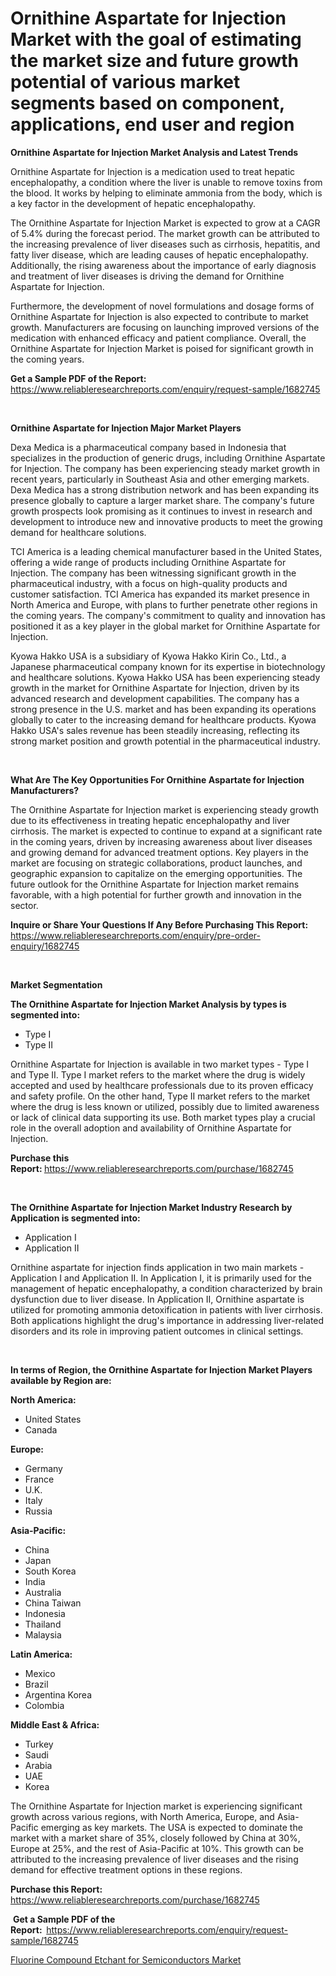 <p><h1>Ornithine Aspartate for Injection Market with the goal of estimating the market size and future growth potential of various market segments based on component, applications, end user and region</h1></p><p><strong>Ornithine Aspartate for Injection Market Analysis and Latest Trends</strong></p>
<p><p>Ornithine Aspartate for Injection is a medication used to treat hepatic encephalopathy, a condition where the liver is unable to remove toxins from the blood. It works by helping to eliminate ammonia from the body, which is a key factor in the development of hepatic encephalopathy.</p><p>The Ornithine Aspartate for Injection Market is expected to grow at a CAGR of 5.4% during the forecast period. The market growth can be attributed to the increasing prevalence of liver diseases such as cirrhosis, hepatitis, and fatty liver disease, which are leading causes of hepatic encephalopathy. Additionally, the rising awareness about the importance of early diagnosis and treatment of liver diseases is driving the demand for Ornithine Aspartate for Injection.</p><p>Furthermore, the development of novel formulations and dosage forms of Ornithine Aspartate for Injection is also expected to contribute to market growth. Manufacturers are focusing on launching improved versions of the medication with enhanced efficacy and patient compliance. Overall, the Ornithine Aspartate for Injection Market is poised for significant growth in the coming years.</p></p>
<p><strong>Get a Sample PDF of the Report:&nbsp;</strong> <a href="https://www.reliableresearchreports.com/enquiry/request-sample/1682745">https://www.reliableresearchreports.com/enquiry/request-sample/1682745</a></p>
<p>&nbsp;</p>
<p><strong>Ornithine Aspartate for Injection Major Market Players</strong></p>
<p><p>Dexa Medica is a pharmaceutical company based in Indonesia that specializes in the production of generic drugs, including Ornithine Aspartate for Injection. The company has been experiencing steady market growth in recent years, particularly in Southeast Asia and other emerging markets. Dexa Medica has a strong distribution network and has been expanding its presence globally to capture a larger market share. The company's future growth prospects look promising as it continues to invest in research and development to introduce new and innovative products to meet the growing demand for healthcare solutions.</p><p>TCI America is a leading chemical manufacturer based in the United States, offering a wide range of products including Ornithine Aspartate for Injection. The company has been witnessing significant growth in the pharmaceutical industry, with a focus on high-quality products and customer satisfaction. TCI America has expanded its market presence in North America and Europe, with plans to further penetrate other regions in the coming years. The company's commitment to quality and innovation has positioned it as a key player in the global market for Ornithine Aspartate for Injection.</p><p>Kyowa Hakko USA is a subsidiary of Kyowa Hakko Kirin Co., Ltd., a Japanese pharmaceutical company known for its expertise in biotechnology and healthcare solutions. Kyowa Hakko USA has been experiencing steady growth in the market for Ornithine Aspartate for Injection, driven by its advanced research and development capabilities. The company has a strong presence in the U.S. market and has been expanding its operations globally to cater to the increasing demand for healthcare products. Kyowa Hakko USA's sales revenue has been steadily increasing, reflecting its strong market position and growth potential in the pharmaceutical industry.</p></p>
<p>&nbsp;</p>
<p><strong>What Are The Key Opportunities For Ornithine Aspartate for Injection Manufacturers?</strong></p>
<p><p>The Ornithine Aspartate for Injection market is experiencing steady growth due to its effectiveness in treating hepatic encephalopathy and liver cirrhosis. The market is expected to continue to expand at a significant rate in the coming years, driven by increasing awareness about liver diseases and growing demand for advanced treatment options. Key players in the market are focusing on strategic collaborations, product launches, and geographic expansion to capitalize on the emerging opportunities. The future outlook for the Ornithine Aspartate for Injection market remains favorable, with a high potential for further growth and innovation in the sector.</p></p>
<p><strong>Inquire or Share Your Questions If Any Before Purchasing This Report:</strong> <a href="https://www.reliableresearchreports.com/enquiry/pre-order-enquiry/1682745">https://www.reliableresearchreports.com/enquiry/pre-order-enquiry/1682745</a></p>
<p>&nbsp;</p>
<p><strong>Market Segmentation</strong></p>
<p><strong>The Ornithine Aspartate for Injection Market Analysis by types is segmented into:</strong></p>
<p><ul><li>Type I</li><li>Type II</li></ul></p>
<p><p>Ornithine Aspartate for Injection is available in two market types - Type I and Type II. Type I market refers to the market where the drug is widely accepted and used by healthcare professionals due to its proven efficacy and safety profile. On the other hand, Type II market refers to the market where the drug is less known or utilized, possibly due to limited awareness or lack of clinical data supporting its use. Both market types play a crucial role in the overall adoption and availability of Ornithine Aspartate for Injection.</p></p>
<p><strong>Purchase this Report:&nbsp;</strong><a href="https://www.reliableresearchreports.com/purchase/1682745">https://www.reliableresearchreports.com/purchase/1682745</a></p>
<p>&nbsp;</p>
<p><strong>The Ornithine Aspartate for Injection Market Industry Research by Application is segmented into:</strong></p>
<p><ul><li>Application I</li><li>Application II</li></ul></p>
<p><p>Ornithine aspartate for injection finds application in two main markets - Application I and Application II. In Application I, it is primarily used for the management of hepatic encephalopathy, a condition characterized by brain dysfunction due to liver disease. In Application II, Ornithine aspartate is utilized for promoting ammonia detoxification in patients with liver cirrhosis. Both applications highlight the drug's importance in addressing liver-related disorders and its role in improving patient outcomes in clinical settings.</p></p>
<p>&nbsp;</p>
<p><strong>In terms of Region, the Ornithine Aspartate for Injection Market Players available by Region are:</strong></p>
<p>
    <p> <strong> North America: </strong>
        <ul>
            <li>United States</li>
            <li>Canada</li>
        </ul>
        </p> 
    <p> <strong> Europe: </strong>
        <ul>
            <li>Germany</li>
            <li>France</li>
            <li>U.K.</li>
            <li>Italy</li>
            <li>Russia</li>
        </ul>
        </p> 
    <p> <strong> Asia-Pacific: </strong>
        <ul>
            <li>China</li>
            <li>Japan</li>
            <li>South Korea</li>
            <li>India</li>
            <li>Australia</li>
            <li>China Taiwan</li>
            <li>Indonesia</li>
            <li>Thailand</li>
            <li>Malaysia</li>
        </ul>
        </p> 
    <p> <strong> Latin America: </strong>
        <ul>
            <li>Mexico</li>
            <li>Brazil</li>
            <li>Argentina Korea</li>
            <li>Colombia</li>
        </ul>
        </p> 
    <p> <strong> Middle East & Africa: </strong>
        <ul>
            <li>Turkey</li>
            <li>Saudi</li>
            <li>Arabia</li>
            <li>UAE</li>
            <li>Korea</li>
        </ul>
    </p>
    </p>
<p><p>The Ornithine Aspartate for Injection market is experiencing significant growth across various regions, with North America, Europe, and Asia-Pacific emerging as key markets. The USA is expected to dominate the market with a market share of 35%, closely followed by China at 30%, Europe at 25%, and the rest of Asia-Pacific at 10%. This growth can be attributed to the increasing prevalence of liver diseases and the rising demand for effective treatment options in these regions.</p></p>
<p><strong>Purchase this Report: </strong><a href="https://www.reliableresearchreports.com/purchase/1682745">https://www.reliableresearchreports.com/purchase/1682745</a></p>
<p>&nbsp;<strong>Get a Sample PDF of the Report:&nbsp;&nbsp;</strong><a href="https://www.reliableresearchreports.com/enquiry/request-sample/1682745">https://www.reliableresearchreports.com/enquiry/request-sample/1682745</a></p>
<p><strong></strong></p>
<p><p><a href="https://medium.com/@sophiegrant777/fluorine-compound-etchant-for-semiconductors-market-insights-into-market-cagr-market-trends-and-8feb87bb2ea0">Fluorine Compound Etchant for Semiconductors Market</a></p></p>